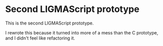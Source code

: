 # Second LIGMAScript prototype

This is the second LIGMAScript prototype.

I rewrote this because it turned into more of a mess than the C prototype, and I
didn't feel like refactoring it.